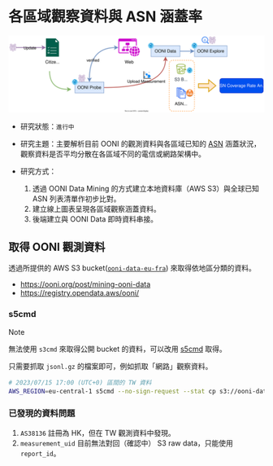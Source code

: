 # 各區域觀察資料與 ASN 涵蓋率

![ooni asn data flow](img/ooni-asn.svg)

- 研究狀態：`進行中`

- 研究主題：主要解析目前 OONI 的觀測資料與各區域已知的 [ASN](https://www.cloudflare.com/zh-tw/learning/network-layer/what-is-an-autonomous-system/) 涵蓋狀況，觀察資料是否平均分散在各區域不同的電信或網路架構中。

- 研究方式：
    1. 透過 OONI Data Mining 的方式建立本地資料庫（AWS S3）與全球已知 ASN 列表清單作初步比對。
    2. 建立線上圖表呈現各區域觀察涵蓋資料。
    3. 後端建立與 OONI Data 即時資料串接。

## 取得 OONI 觀測資料

透過所提供的 AWS S3 bucket([`ooni-data-eu-fra`](https://ooni-data-eu-fra.s3.eu-central-1.amazonaws.com/)) 來取得依地區分類的資料。
- https://ooni.org/post/mining-ooni-data
- https://registry.opendata.aws/ooni/

### s5cmd

> [!NOTE]
> 無法使用 `s3cmd` 來取得公開 bucket 的資料，可以改用 [s5cmd](https://github.com/peak/s5cmd) 取得。

只需要抓取 `jsonl.gz` 的檔案即可，例如抓取「網路」觀察資料。

```bash
# 2023/07/15 17:00 (UTC+0) 區間的 TW 資料
AWS_REGION=eu-central-1 s5cmd --no-sign-request --stat cp s3://ooni-data-eu-fra/raw/20230715/17/TW/webconnectivity/*.jsonl.gz ./
```

### 已發現的資料問題

1. `AS38136` 註冊為 HK，但在 TW 觀測資料中發現。
2. `measurement_uid` 目前無法對回（確認中） S3 raw data，只能使用 `report_id`。
